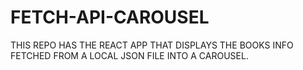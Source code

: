 # FETCH-API-CAROUSEL
THIS REPO HAS THE REACT APP THAT DISPLAYS THE BOOKS INFO FETCHED  FROM A LOCAL JSON FILE  INTO A CAROUSEL.   
